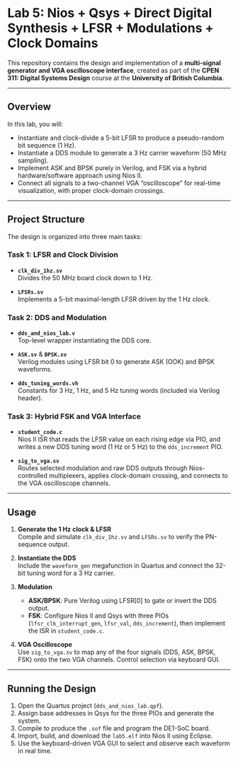 # Lab 5: Nios + Qsys + Direct Digital Synthesis + LFSR + Modulations + Clock Domains

This repository contains the design and implementation of a **multi-signal generator and VGA oscilloscope interface**, created as part of the **CPEN 311: Digital Systems Design** course at the **University of British Columbia**.

---

## Overview

In this lab, you will:

- Instantiate and clock-divide a 5-bit LFSR to produce a pseudo-random bit sequence (1 Hz).  
- Instantiate a DDS module to generate a 3 Hz carrier waveform (50 MHz sampling).  
- Implement ASK and BPSK purely in Verilog, and FSK via a hybrid hardware/software approach using Nios II.  
- Connect all signals to a two-channel VGA “oscilloscope” for real-time visualization, with proper clock-domain crossings.

---

## Project Structure

The design is organized into three main tasks:

### Task 1: LFSR and Clock Division

- **`clk_div_1hz.sv`**  
  Divides the 50 MHz board clock down to 1 Hz.

- **`LFSRs.sv`**  
  Implements a 5-bit maximal-length LFSR driven by the 1 Hz clock.

### Task 2: DDS and Modulation

- **`dds_and_nios_lab.v`**  
  Top-level wrapper instantiating the DDS core.

- **`ASK.sv`** & **`BPSK.sv`**  
  Verilog modules using LFSR bit 0 to generate ASK (OOK) and BPSK waveforms.

- **`dds_tuning_words.vh`**  
  Constants for 3 Hz, 1 Hz, and 5 Hz tuning words (included via Verilog header).

### Task 3: Hybrid FSK and VGA Interface

- **`student_code.c`**  
  Nios II ISR that reads the LFSR value on each rising edge via PIO, and writes a new DDS tuning word (1 Hz or 5 Hz) to the `dds_increment` PIO.

- **`sig_to_vga.sv`**  
  Routes selected modulation and raw DDS outputs through Nios-controlled multiplexers, applies clock-domain crossing, and connects to the VGA oscilloscope channels.

---

## Usage

1. **Generate the 1 Hz clock & LFSR**  
   Compile and simulate `clk_div_1hz.sv` and `LFSRs.sv` to verify the PN-sequence output.

2. **Instantiate the DDS**  
   Include the `waveform_gen` megafunction in Quartus and connect the 32-bit tuning word for a 3 Hz carrier.

3. **Modulation**  
   - **ASK/BPSK**: Pure Verilog using LFSR[0] to gate or invert the DDS output.  
   - **FSK**: Configure Nios II and Qsys with three PIOs (`lfsr_clk_interrupt_gen`, `lfsr_val`, `dds_increment`), then implement the ISR in `student_code.c`.

4. **VGA Oscilloscope**  
   Use `sig_to_vga.sv` to map any of the four signals (DDS, ASK, BPSK, FSK) onto the two VGA channels. Control selection via keyboard GUI.

---

## Running the Design

1. Open the Quartus project (`dds_and_nios_lab.qpf`).  
2. Assign base addresses in Qsys for the three PIOs and generate the system.  
3. Compile to produce the `.sof` file and program the DE1-SoC board.  
4. Import, build, and download the `lab5.elf` into Nios II using Eclipse.  
5. Use the keyboard-driven VGA GUI to select and observe each waveform in real time.
